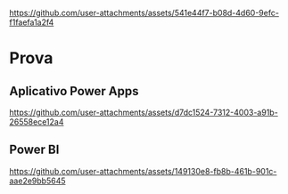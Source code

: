 
https://github.com/user-attachments/assets/541e44f7-b08d-4d60-9efc-f1faefa1a2f4
# Prova
## Aplicativo Power Apps
https://github.com/user-attachments/assets/d7dc1524-7312-4003-a91b-26558ece12a4
## Power BI
https://github.com/user-attachments/assets/149130e8-fb8b-461b-901c-aae2e9bb5645
